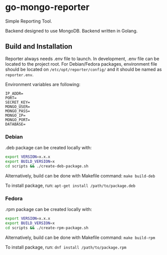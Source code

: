 # go-mongo-reporter
Simple Reporting Tool. 

Backend designed to use MongoDB. Backend written in Golang.

## Build and Installation

Reporter always needs .env file to launch. In development, .env file can be located to the project root. For Debian/Fedora packages, environment file should be located on 
`/etc/opt/reporter/config/` and it should be named as `reporter.env`. 

Environment variables are following:

```
IP_ADDR= 
PORT=
SECRET_KEY=
MONGO_USER=
MONGO_PASS=
MONGO_IP=
MONGO_PORT=
DATABASE=
```
### Debian
.deb package can be created locally with:
```bash
export VERSION=x.x.x
export BUILD_VERSION=x
cd scripts && ./create-deb-package.sh
```

Alternatively, build can be done with Makefile command:
`make build-deb`

To install package, run:
`apt-get install /path/to/package.deb`

### Fedora
.rpm package can be created locally with:
```bash
export VERSION=x.x.x
export BUILD_VERSION=x
cd scripts && ./create-rpm-package.sh
```
Alternatively, build can be done with Makefile command:
`make build-rpm`

To install package, run:
`dnf install /path/to/package.rpm`

